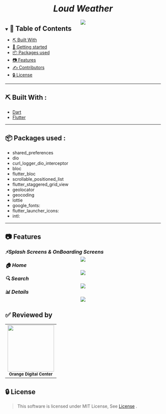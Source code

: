 <div align="center">
    <h1 align='center'><i>Loud Weather</i></h1>
   <img src="./screenshots/intro.png">
</div>


<details open="open">
<summary>
<h2 style="display:inline">📝 Table of Contents</h2>
</summary>



- [⛏️ Built With](#built-with)
- [🏁 Getting started](#getting-started)
- [📦 Packages used](#packages-used)
- [📷 Features](#features)
- [✍️ Contributors](#contributors)
- [🔒 License](#license)
</details>
<hr>
<h2 href="#built-with">⛏️ Built With : </h2>
 <ul>
    <li><a href="https://dart.dev/">Dart</a></li>
    <li><a href="https://flutter.dev/">Flutter</a></li>
 </ul>
<hr>




<h2 href="#packages-used">📦 Packages used : </h2>
 <ul>
  <li>shared_preferences</li>
  <li>dio</li>
  <li>curl_logger_dio_interceptor</li>
  <li>bloc</li>
  <li>flutter_bloc</li>
  <li>scrollable_positioned_list</li>
  <li>flutter_staggered_grid_view</li>
  <li>geolocator</li>
  <li>geocoding</li>
  <li>lottie</li>
  <li>google_fonts:</li>
  <li>flutter_launcher_icons:</li>
  <li>intl: </li>
 </ul>
<hr>


## 📷 Features

<summary>
<h3 style="display:inline">
<strong><em>⚡️Splash Screens & OnBoarding Screens</em></strong></h3>
</summary>
<div align="center">
   <img src="./screenshots/splash_screen.png">
</div>


<summary>
<h3 style="display:inline">
<strong><em>🏠 Home</em></strong></h3>
</summary>
<div align="center">
   <img src="./screenshots/home_screen.png">
</div>

<summary>
<h3 style="display:inline">
<strong><em>🔍 Search </em></strong></h3>
</summary>
<div align="center">
   <img src="./screenshots/search_screen.png">
</div>

<summary>
<h3 style="display:inline">
<strong><em>📊 Details </em></strong></h3>
</summary>
<div align="center">
   <img src="./screenshots/details_screen.png">
</div>

<h2 href="#Contributors">✅️ Reviewed by</h2>
<table>
<tr>

<td align="center">
<img src="https://avatars.githubusercontent.com/u/98835626?v=4" width="150px;" /><br /><sub><b>Orange Digital Center</b></sub></a><br />
</td>

</tr>
</table>


## 🔒 License <a name = "license"></a>

> This software is licensed under MIT License, See [License](https://github.com/CMP24-SWE-TEAM3/Backend/blob/main/LICENSE) .

